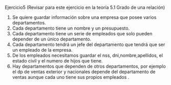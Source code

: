 Ejercicio5 (Revisar para este ejercicio en la teoría 5.1 Grado de una relación)

1. Se quiere guardar información sobre una empresa que posee varios departamentos. 
2. Cada departamento tiene un nombre y un presupuesto. 
3. Cada departamento tiene un serie de empleados que solo pueden depender de un único departamento. 
4. Cada departamento tendrá un jefe del departamento que tendrá que ser un empleado de la empresa. 
5. De los empleados necesitamos guardar el nss, dni,nombre,apellidos, el estado civil y el numero de hijos que tiene. 
6. Hay departamentos que dependen de otros departamentos, por ejemplo el dp de ventas exterior y nacionales depende del departamento de ventas aunque cada uno tiene sus propios empleados .